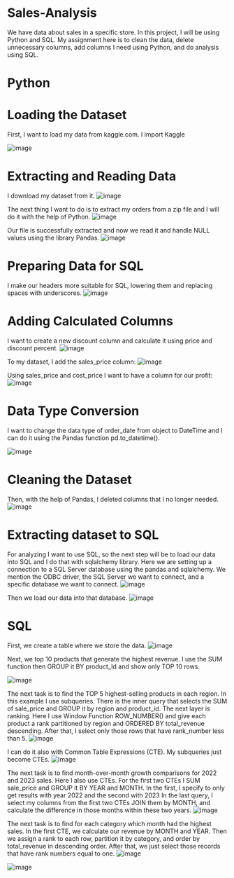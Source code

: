 # Sales-Analysis

We have data about sales in a specific store. In this project, I will be using Python and SQL. My assignment here is to clean the data, delete unnecessary columns, add columns I need using Python, and do analysis using SQL.

# Python

# Loading the Dataset

First, I want to load my data from kaggle.com.
I import Kaggle

![image](https://github.com/user-attachments/assets/d739f0a9-025d-45b3-8335-ffdfa2245422)

# Extracting and Reading Data

I download my dataset from it.
![image](https://github.com/user-attachments/assets/5be8dac1-9007-4b9c-897b-3d35042ee4b3)

The next thing I want to do is to extract my orders from a zip file and I will do it with the help of Python.
![image](https://github.com/user-attachments/assets/d02d4a8f-5636-4463-8329-741b5a56d6da)

Our file is successfully extracted and now we read it and handle NULL values using the library Pandas.
![image](https://github.com/user-attachments/assets/d464bc7c-cf87-483c-bf7d-6ad7226be9a5)

# Preparing Data for SQL

I make our headers more suitable for SQL, lowering them and replacing spaces with underscores. 
![image](https://github.com/user-attachments/assets/0641f6c6-13e3-4cc0-8cd9-5ed38ea65755)

# Adding Calculated Columns

I want to create a new discount column and calculate it using price and discount percent. 
![image](https://github.com/user-attachments/assets/08f5606f-45c3-42fa-879c-423efff2c286)

To my dataset, I add the sales_price column:
![image](https://github.com/user-attachments/assets/a1329342-5bff-485d-b2e1-6b70195f2211)

Using sales_price and cost_price I want to have a column for our profit:
![image](https://github.com/user-attachments/assets/6df4cf1e-5b07-4acb-8b0b-57e8cd6dfcff)

# Data Type Conversion

I want to change the data type of order_date from object to DateTime and I can do it using the Pandas function pd.to_datetime().

![image](https://github.com/user-attachments/assets/40a832fe-9d6f-4d63-8e50-3b5960d3b493)

# Cleaning the Dataset

Then, with the help of Pandas, I deleted columns that I no longer needed.
![image](https://github.com/user-attachments/assets/9c9ecd1b-293d-49a2-a824-f31aed5052a5)

# Extracting dataset to SQL

For analyzing I want to use SQL, so the next step will be to load our data into SQL and I do that with sqlalchemy library.
Here we are setting up a connection to a SQL Server database using the pandas and sqlalchemy.
We mention the ODBC driver, the SQL Server we want to connect, and a specific database we want to connect.
![image](https://github.com/user-attachments/assets/c478f229-c686-4fb2-8c54-29160a56a709)

Then we load our data into that database. 
![image](https://github.com/user-attachments/assets/b740511e-35c3-460f-88fe-adabeb960885)

# SQL

First, we create a table where we store the data.
![image](https://github.com/user-attachments/assets/85256dc3-cd52-449f-b171-c36bcb3f11e8)

Next, we top 10 products that generate the highest revenue. 
I use the SUM function then GROUP it BY product_Id and show only TOP 10 rows.

![image](https://github.com/user-attachments/assets/419e4e47-ee25-46bd-a29a-f836db57b9dc)

The next task is to find the TOP 5 highest-selling products in each region.
In this example I use subqueries.
There is the inner query that selects the SUM of sale_price and GROUP it by region and product_id.
The next layer is ranking. Here I use Window Function ROW_NUMBER() and give each product a rank partitioned by region and ORDERED BY total_revenue descending. 
After that, I select only those rows that have rank_number less than 5.
![image](https://github.com/user-attachments/assets/466e3d16-5cc3-41e8-b19c-85899a326cf8)

I can do it also with Common Table Expressions (CTE). 
My subqueries just become CTEs.
![image](https://github.com/user-attachments/assets/b4135da9-d460-41f0-85f1-a3e07d21453a)

The next task is to find month-over-month growth comparisons for 2022 and 2023 sales.
Here I also use CTEs.
For the first two CTEs I SUM sale_price and GROUP it BY YEAR and MONTH. In the first, I specify to only get results with year 2022 and the second with 2023
In the last query, I select my columns from the first two CTEs JOIN them by MONTH, and calculate the difference in those months within these two years. 
![image](https://github.com/user-attachments/assets/11263661-ca70-462d-9e7c-4fde54ce51c5)

The next task is to find for each category which month had the highest sales.
In the first CTE, we calculate our revenue by MONTH and YEAR. 
Then we assign a rank to each row, partition it by category, and order by total_revenue in descending order. 
After that, we just select those records that have rank numbers equal to one. 
![image](https://github.com/user-attachments/assets/7f8261f4-19d4-4c0f-9381-125183f54f03)


![image](https://github.com/user-attachments/assets/a01f621e-6014-48ce-b6c3-94f6ff2b20ad)

